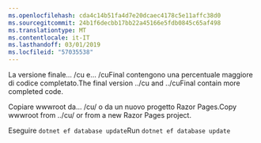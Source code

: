 ```yaml
---
ms.openlocfilehash: cda4c14b51fa4d7e20dcaec4178c5e11affc38d0
ms.sourcegitcommit: 24b1f6decbb17bb22a45166e5fdb0845c65af498
ms.translationtype: MT
ms.contentlocale: it-IT
ms.lasthandoff: 03/01/2019
ms.locfileid: "57035538"
---
```

<span data-ttu-id="350dd-101">La versione finale... /cu e... /cuFinal contengono una percentuale maggiore di codice completato.</span><span class="sxs-lookup"><span data-stu-id="350dd-101">The final version ../cu and ../cuFinal contain more completed code.</span></span>

<span data-ttu-id="350dd-102">Copiare wwwroot da... /cu/ o da un nuovo progetto Razor Pages.</span><span class="sxs-lookup"><span data-stu-id="350dd-102">Copy wwwroot from ../cu/ or from a new Razor Pages project.</span></span>

<span data-ttu-id="350dd-103">Eseguire `dotnet ef database update`</span><span class="sxs-lookup"><span data-stu-id="350dd-103">Run `dotnet ef database update`</span></span>

